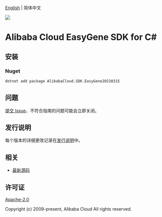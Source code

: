 [English](README.md) | 简体中文

![](https://aliyunsdk-pages.alicdn.com/icons/AlibabaCloud.svg)

# Alibaba Cloud EasyGene SDK for C#

## 安装

### Nuget

```bash
dotnet add package AlibabaCloud.SDK.EasyGene20210315
```

## 问题

[提交 Issue](https://github.com/aliyun/alibabacloud-csharp-sdk/issues/new)，不符合指南的问题可能会立即关闭。

## 发行说明

每个版本的详细更改记录在[发行说明](./ChangeLog.md)中。

## 相关

* [最新源码](https://github.com/aliyun/alibabacloud-csharp-sdk/)

## 许可证

[Apache-2.0](http://www.apache.org/licenses/LICENSE-2.0)

Copyright (c) 2009-present, Alibaba Cloud All rights reserved.
